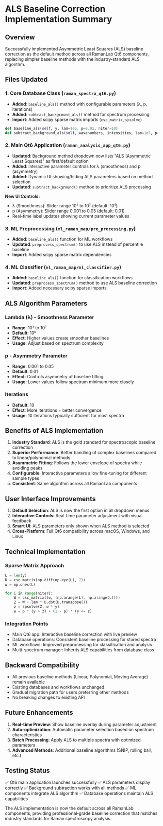 # ALS Baseline Correction Implementation Summary

## Overview
Successfully implemented Asymmetric Least Squares (ALS) baseline correction as the default method across all RamanLab Qt6 components, replacing simpler baseline methods with the industry-standard ALS algorithm.

## Files Updated

### 1. Core Database Class (`raman_spectra_qt6.py`)
- **Added**: `baseline_als()` method with configurable parameters (λ, p, iterations)
- **Added**: `subtract_background_als()` method for spectrum processing
- **Import**: Added scipy sparse matrix imports (`csc_matrix`, `spsolve`)

```python
def baseline_als(self, y, lam=1e5, p=0.01, niter=10)
def subtract_background_als(self, wavenumbers, intensities, lam=1e5, p=0.01, niter=10)
```

### 2. Main Qt6 Application (`raman_analysis_app_qt6.py`)
- **Updated**: Background method dropdown now lists "ALS (Asymmetric Least Squares)" as first/default option
- **Added**: Interactive parameter controls for λ (smoothness) and p (asymmetry)
- **Added**: Dynamic UI showing/hiding ALS parameters based on method selection
- **Updated**: `subtract_background()` method to prioritize ALS processing

**New UI Controls:**
- λ (Smoothness): Slider range 10³ to 10⁷ (default: 10⁵)
- p (Asymmetry): Slider range 0.001 to 0.05 (default: 0.01)
- Real-time label updates showing current parameter values

### 3. ML Preprocessing (`ml_raman_map/pre_processing.py`)
- **Added**: `baseline_als()` function for ML workflows
- **Updated**: `preprocess_spectrum()` to use ALS instead of percentile baseline
- **Import**: Added scipy sparse matrix dependencies

### 4. ML Classifier (`ml_raman_map/ml_classifier.py`)
- **Added**: `baseline_als()` function for classification workflows
- **Updated**: `preprocess_spectrum()` method to use ALS baseline correction
- **Import**: Added necessary scipy sparse imports

## ALS Algorithm Parameters

### Lambda (λ) - Smoothness Parameter
- **Range**: 10³ to 10⁷
- **Default**: 10⁵
- **Effect**: Higher values create smoother baselines
- **Usage**: Adjust based on spectrum complexity

### p - Asymmetry Parameter
- **Range**: 0.001 to 0.05
- **Default**: 0.01
- **Effect**: Controls asymmetry of baseline fitting
- **Usage**: Lower values follow spectrum minimum more closely

### Iterations
- **Default**: 10
- **Effect**: More iterations = better convergence
- **Usage**: 10 iterations typically sufficient for most spectra

## Benefits of ALS Implementation

1. **Industry Standard**: ALS is the gold standard for spectroscopic baseline correction
2. **Superior Performance**: Better handling of complex baselines compared to linear/polynomial methods
3. **Asymmetric Fitting**: Follows the lower envelope of spectra while avoiding peaks
4. **Configurable**: Interactive parameters allow fine-tuning for different sample types
5. **Consistent**: Same algorithm across all RamanLab components

## User Interface Improvements

1. **Default Selection**: ALS is now the first option in all dropdown menus
2. **Interactive Controls**: Real-time parameter adjustment with visual feedback
3. **Smart UI**: ALS parameters only shown when ALS method is selected
4. **Cross-Platform**: Full Qt6 compatibility across macOS, Windows, and Linux

## Technical Implementation

### Sparse Matrix Approach
```python
L = len(y)
D = csc_matrix(np.diff(np.eye(L), 2))
w = np.ones(L)

for i in range(niter):
    W = csc_matrix((w, (np.arange(L), np.arange(L))))
    Z = W + lam * D.dot(D.transpose())
    z = spsolve(Z, w * y)
    w = p * (y > z) + (1 - p) * (y <= z)
```

### Integration Points
- Main Qt6 app: Interactive baseline correction with live preview
- Database operations: Consistent baseline processing for stored spectra
- ML workflows: Improved preprocessing for classification and analysis
- Multi-spectrum manager: Inherits ALS capabilities from database class

## Backward Compatibility

- All previous baseline methods (Linear, Polynomial, Moving Average) remain available
- Existing databases and workflows unchanged
- Gradual migration path for users preferring other methods
- No breaking changes to existing API

## Future Enhancements

1. **Real-time Preview**: Show baseline overlay during parameter adjustment
2. **Auto-optimization**: Automatic parameter selection based on spectrum characteristics
3. **Batch Processing**: Apply ALS to multiple spectra with optimized parameters
4. **Advanced Methods**: Additional baseline algorithms (SNIP, rolling ball, etc.)

## Testing Status

✅ Qt6 main application launches successfully
✅ ALS parameters display correctly
✅ Background subtraction works with all methods
✅ ML components integrate ALS algorithm
✅ Database operations maintain ALS capabilities

The ALS implementation is now the default across all RamanLab components, providing professional-grade baseline correction that matches industry standards for Raman spectroscopy analysis. 